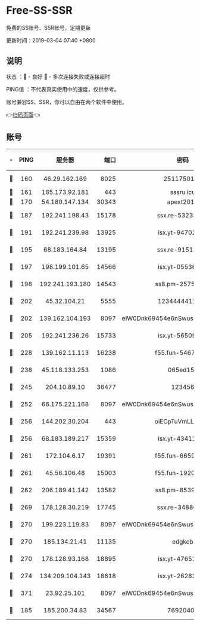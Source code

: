 # Free-SS-SSR

免费的SS账号、SSR账号，定期更新

更新时间：2019-03-04 07:40 +0800

## 说明

状态     ：🙂 - 良好 🙁 - 多次连接失败或连接超时

PING值   ：不代表真实使用中的速度，仅供参考。

账号兼容SS、SSR，你可以自由在两个软件中使用。

👉[扫码页面](https://liesauer.github.io/free-ss-ssr.github.io/)👈

## 账号

|-|PING|服务器|端口|密码|加密方式|区域|
|:----:|:----:|:-----:|-----:|:----:|:----:|:----:|
|🙂|160|46.29.162.169|8025|2511750146|aes-256-cfb|RU|
|🙂|161|185.173.92.181|443|sssru.icu|rc4-md5|RU|
|🙂|170|54.180.147.134|30343|apext2019|chacha20|KR|
|🙂|187|192.241.198.43|15178|ssx.re-53233906|aes-256-cfb|US|
|🙂|191|192.241.239.98|13925|isx.yt-94702728|aes-256-cfb|US|
|🙂|195|68.183.164.84|13195|ssx.re-91511451|aes-256-cfb|US|
|🙂|197|198.199.101.65|14566|isx.yt-05536769|aes-256-cfb|US|
|🙂|198|192.241.193.180|14543|ss8.pm-25759164|aes-256-cfb|US|
|🙂|202|45.32.104.21|5555|1234444411111|aes-256-cfb|SG|
|🙂|202|139.162.104.193|8097|eIW0Dnk69454e6nSwuspv9DmS201tQ0D|aes-256-cfb|JP|
|🙂|205|192.241.236.26|15733|isx.yt-56509000|aes-256-cfb|US|
|🙂|228|139.162.11.113|16238|f55.fun-54673492|aes-256-cfb|SG|
|🙂|238|45.118.133.253|1086|065ed15a|aes-256-cfb|SG|
|🙂|245|204.10.89.10|36477|123456|aes-256-cfb|US|
|🙂|252|66.175.221.168|8097|eIW0Dnk69454e6nSwuspv9DmS201tQ0D|aes-256-cfb|US|
|🙂|256|144.202.30.204|443|oiECpTuVmLLxk4Ts|aes-256-cfb|US|
|🙂|256|68.183.189.217|15359|isx.yt-43411617|aes-256-cfb|SG|
|🙂|261|172.104.6.17|19391|f55.fun-66594253|aes-256-cfb|US|
|🙂|261|45.56.106.48|15003|f55.fun-19202286|aes-256-cfb|US|
|🙂|262|206.189.41.142|13582|ss8.pm-85391880|aes-256-cfb|SG|
|🙂|269|178.128.30.219|17745|ssx.re-34880503|aes-256-cfb|SG|
|🙂|270|199.223.119.83|8097|eIW0Dnk69454e6nSwuspv9DmS201tQ0D|aes-256-cfb|US|
|🙂|270|185.134.21.41|11135|edgkeb|aes-256-cfb|GB|
|🙂|270|178.128.93.168|18895|isx.yt-47651683|aes-256-cfb|SG|
|🙂|274|134.209.104.143|18618|isx.yt-26283608|aes-256-cfb|SG|
|🙂|371|23.92.25.101|8097|eIW0Dnk69454e6nSwuspv9DmS201tQ0D|aes-256-cfb|US|
|🙂|185|185.200.34.83|34567|76920400|aes-256-cfb|US|
